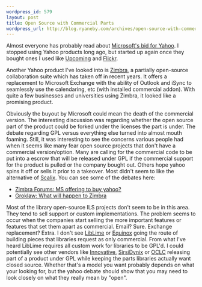 ```yaml
--- 
wordpress_id: 579
layout: post
title: Open Source with Commercial Parts
wordpress_url: http://blog.ryaneby.com/archives/open-source-with-commercial-parts/
---
```

Almost everyone has probably read about <a href="http://marketplace.publicradio.org/display/web/2008/02/01/microsoft_bids_for_yahoo/">Microsoft's bid for Yahoo</a>. I stopped using Yahoo products long ago, but started up again once they bought ones I used like <a href="http://upcoming.yahoo.com/">Upcoming</a> and <a href="http://flickr.com">Flickr</a>.

Another Yahoo product I've looked into is <a href="http://www.zimbra.com/">Zimbra</a>, a partially open-source collaboration suite which has taken off in recent years. It offers a replacement to Microsoft Exchange with the ability of Outlook and iSync to seamlessly use the calendaring, etc (with installed commercial addon). With quite a few businesses and universities using Zimbra, it looked like a promising product. 

Obviously the buyout by Microsoft could mean the death of the commercial version. The interesting discussion was regarding whether the open source part of the product could be forked under the licenses the part is under. The debate regarding GPL versus everything else turned into almost mouth foaming. Still, it was interesting to see the concerns various people had when it seems like many fear open source projects that don't have a commercial version/option. Many are calling for the commercial code to be put into a escrow that will be released under GPL if the commercial support for the product is pulled or the company bought out. Others hope yahoo spins it off or sells it prior to a takeover. Most didn't seem to like the alternative of <a href="http://www.scalix.com/">Scalix</a>. You can see some of the debates here:

<ul>
<li><a href="http://www.zimbra.com/forums/zimbra-success-stories/14964-ms-offering-buy-yahoo.html">Zimbra Forums: MS offering to buy yahoo?</a></li>
<li><a href="http://www.groklaw.net/article.php?story=20080205073920414">Groklaw: What will happen to Zimbra</a></li>
</ul>

Most of the library open-source ILS projects don't seem to be in this area. They tend to sell support or custom implementations. The problem seems to occur when the companies start selling the more important features or features that set them apart as commercial. Email? Sure. Exchange replacement? Extra. I don't see <a href="http://liblime.com/">LibLime</a> or <a href="http://esilibrary.com/esi/">Equinox</a> going the route of building pieces  that libraries request as only commercial. From what I've heard LibLime requires all custom work for libraries to be GPL'd. I could potentially see other vendors like <a href="http://iii.com/">Innovative</a>, <a href="http://www.sirsidynix.com/">SirsiDynix</a> or <a href="http://www.oclc.org/">OCLC</a> releasing part of a product under GPL while keeping the parts libraries actually want closed source. Whether that's a model you want probably depends on what your looking for, but the yahoo debate should show that you may need to look closely on what they really mean by "open".
